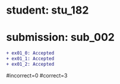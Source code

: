 # student: stu_182
# submission: sub_002

```diff
+ ex01_0: Accepted
+ ex01_1: Accepted
+ ex01_2: Accepted
```
#incorrect=0
#correct=3
